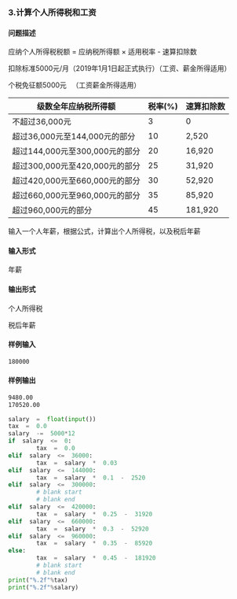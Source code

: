 ### 3.计算个人所得税和工资

#### 问题描述

应纳个人所得税税额 = 应纳税所得额 × 适用税率 - 速算扣除数

扣除标准5000元/月（2019年1月1日起正式执行）（工资、薪金所得适用）

个税免征额5000元 　（工资薪金所得适用）

|级数全年应纳税所得额|税率(%)|速算扣除数|
|--|--|--|
|不超过36,000元|3|0|
|超过36,000元至144,000元的部分|10|2,520|
|超过144,000元至300,000元的部分|20|16,920|
|超过300,000元至420,000元的部分|25|31,920|
|超过420,000元至660,000元的部分|30|52,920|
|超过660,000元至960,000元的部分|35|85,920|
|超过960,000元的部分|45|181,920|


输入一个人年薪，根据公式，计算出个人所得税，以及税后年薪

#### 输入形式

年薪

#### 输出形式

个人所得税

税后年薪

#### 样例输入

```bash
180000
```

#### 样例输出

```bash
9480.00
170520.00
```

```python
salary  =  float(input())
tax  =  0.0
salary  -=  5000*12
if  salary  <=  0:
        tax  =  0.0
elif  salary  <=  36000:
        tax  =  salary  *  0.03
elif  salary  <=  144000:
        tax  =  salary  *  0.1  -  2520
elif  salary  <=  300000:
        # blank start
        # blank end
elif  salary  <=  420000:
        tax  =  salary  *  0.25  -  31920
elif  salary  <=  660000:
        tax  =  salary  *  0.3  -  52920
elif  salary  <=  960000:
        tax  =  salary  *  0.35  -  85920
else:
        tax  =  salary  *  0.45  -  181920
        # blank start
        # blank end
print("%.2f"%tax)
print("%.2f"%salary)
```
